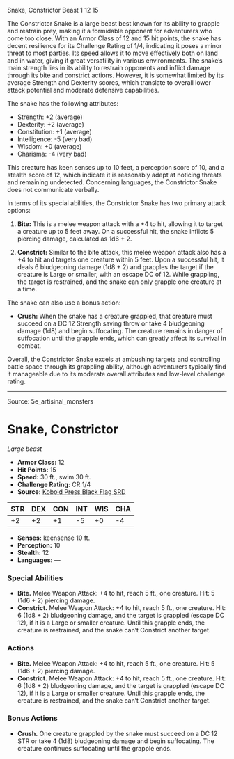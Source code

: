 <MonsterName/>Snake, Constrictor</MonsterName>
<CreatureType/>Beast</CreatureType>
<CR/>1</CR>
<AC/>12</AC>
<HP/>15</HP>
<summary>The Constrictor Snake is a large beast best known for its ability to grapple and restrain prey, making it a formidable opponent for adventurers who come too close. With an Armor Class of 12 and 15 hit points, the snake has decent resilience for its Challenge Rating of 1/4, indicating it poses a minor threat to most parties. Its speed allows it to move effectively both on land and in water, giving it great versatility in various environments. The snake’s main strength lies in its ability to restrain opponents and inflict damage through its bite and constrict actions. However, it is somewhat limited by its average Strength and Dexterity scores, which translate to overall lower attack potential and moderate defensive capabilities.</summary>

<detail>

The snake has the following attributes: 
- Strength: +2 (average)
- Dexterity: +2 (average)
- Constitution: +1 (average)
- Intelligence: -5 (very bad)
- Wisdom: +0 (average)
- Charisma: -4 (very bad)

This creature has keen senses up to 10 feet, a perception score of 10, and a stealth score of 12, which indicate it is reasonably adept at noticing threats and remaining undetected. Concerning languages, the Constrictor Snake does not communicate verbally.

In terms of its special abilities, the Constrictor Snake has two primary attack options: 

1. **Bite:** This is a melee weapon attack with a +4 to hit, allowing it to target a creature up to 5 feet away. On a successful hit, the snake inflicts 5 piercing damage, calculated as 1d6 + 2. 

2. **Constrict:** Similar to the bite attack, this melee weapon attack also has a +4 to hit and targets one creature within 5 feet. Upon a successful hit, it deals 6 bludgeoning damage (1d8 + 2) and grapples the target if the creature is Large or smaller, with an escape DC of 12. While grappling, the target is restrained, and the snake can only grapple one creature at a time.

The snake can also use a bonus action:

- **Crush:** When the snake has a creature grappled, that creature must succeed on a DC 12 Strength saving throw or take 4 bludgeoning damage (1d8) and begin suffocating. The creature remains in danger of suffocation until the grapple ends, which can greatly affect its survival in combat.

Overall, the Constrictor Snake excels at ambushing targets and controlling battle space through its grappling ability, although adventurers typically find it manageable due to its moderate overall attributes and low-level challenge rating.</detail>



---

Source: 5e_artisinal_monsters

# Snake, Constrictor

*Large beast*

- **Armor Class:** 12
- **Hit Points:** 15
- **Speed:** 30 ft., swim 30 ft.
- **Challenge Rating:** CR 1/4
- **Source:** [Kobold Press Black Flag SRD](https://koboldpress.com/black-flag-roleplaying/)

| STR | DEX | CON | INT | WIS | CHA |
| --- | --- | --- | --- | --- | --- |
| +2 | +2 | +1 | -5 | +0 | -4 |

- **Senses:** keensense 10 ft.
- **Perception:** 10
- **Stealth:** 12
- **Languages:** —

### Special Abilities

- **Bite.** Melee Weapon Attack: +4 to hit, reach 5 ft., one creature. Hit: 5 (1d6 + 2) piercing damage.
- **Constrict.** Melee Weapon Attack: +4 to hit, reach 5 ft., one creature. Hit: 6 (1d8 + 2) bludgeoning damage, and the target is grappled (escape DC 12), if it is a Large or smaller creature. Until this grapple ends, the creature is restrained, and the snake can’t Constrict another target.

### Actions

- **Bite.** Melee Weapon Attack: +4 to hit, reach 5 ft., one creature. Hit: 5 (1d6 + 2) piercing damage.
- **Constrict.** Melee Weapon Attack: +4 to hit, reach 5 ft., one creature. Hit: 6 (1d8 + 2) bludgeoning damage, and the target is grappled (escape DC 12), if it is a Large or smaller creature. Until this grapple ends, the creature is restrained, and the snake can’t Constrict another target.

### Bonus Actions

- **Crush.** One creature grappled by the snake must succeed on a DC 12 STR or take 4 (1d8) bludgeoning damage and begin suffocating. The creature continues suffocating until the grapple ends.



